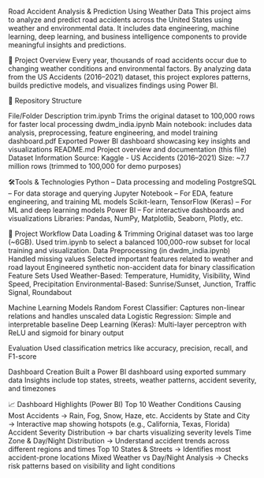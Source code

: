 Road Accident Analysis & Prediction Using Weather Data 
This project aims to analyze and predict road accidents across the United States using weather and environmental data. It includes data engineering, machine learning, deep learning, and business intelligence components to provide meaningful insights and predictions.

📌 Project Overview Every year, thousands of road accidents occur due to changing weather conditions and environmental factors. By analyzing data from the US Accidents (2016–2021) dataset, this project explores patterns, builds predictive models, and visualizes findings using Power BI.

📁 Repository Structure

File/Folder Description trim.ipynb Trims the original dataset to 100,000 rows for faster local processing dwdm_india.ipynb Main notebook: includes data analysis, preprocessing, feature engineering, and model training dashboard.pdf Exported Power BI dashboard showcasing key insights and visualizations README.md Project overview and documentation (this file) Dataset Information Source: Kaggle - US Accidents (2016–2021) Size: ~7.7 million rows (trimmed to 100,000 for demo purposes)

🛠Tools & Technologies Python – Data processing and modeling PostgreSQL – For data storage and querying Jupyter Notebook – For EDA, feature engineering, and training ML models Scikit-learn, TensorFlow (Keras) – For ML and deep learning models Power BI – For interactive dashboards and visualizations Libraries: Pandas, NumPy, Matplotlib, Seaborn, Plotly, etc.

📌 Project Workflow Data Loading & Trimming Original dataset was too large (~6GB). Used trim.ipynb to select a balanced 100,000-row subset for local training and visualization. Data Preprocessing (in dwdm_india.ipynb) Handled missing values Selected important features related to weather and road layout Engineered synthetic non-accident data for binary classification Feature Sets Used Weather-Based: Temperature, Humidity, Visibility, Wind Speed, Precipitation Environmental-Based: Sunrise/Sunset, Junction, Traffic Signal, Roundabout

Machine Learning Models Random Forest Classifier: Captures non-linear relations and handles unscaled data Logistic Regression: Simple and interpretable baseline Deep Learning (Keras): Multi-layer perceptron with ReLU and sigmoid for binary output

Evaluation Used classification metrics like accuracy, precision, recall, and F1-score

Dashboard Creation Built a Power BI dashboard using exported summary data Insights include top states, streets, weather patterns, accident severity, and timezones

📈 Dashboard Highlights (Power BI) 
Top 10 Weather Conditions Causing Most Accidents → Rain, Fog, Snow, Haze, etc. 
Accidents by State and City → Interactive map showing hotspots (e.g., California, Texas, Florida)
Accident Severity Distribution → bar charts visualizing severity levels 
Time Zone & Day/Night Distribution → Understand accident trends across different regions and times
Top 10 States & Streets → Identifies most accident-prone locations
Mixed Weather vs Day/Night Analysis → Checks risk patterns based on visibility and light conditions
